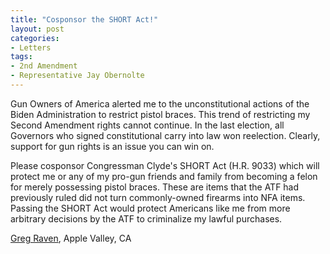 ```yaml
---
title: "Cosponsor the SHORT Act!"
layout: post
categories:
- Letters
tags:
- 2nd Amendment
- Representative Jay Obernolte
---
```


Gun Owners of America alerted me to the unconstitutional actions of the Biden Administration to restrict pistol braces. This trend of restricting my Second Amendment rights cannot continue. In the last election, all Governors who signed constitutional carry into law won reelection. Clearly, support for gun rights is an issue you can win on.

Please cosponsor Congressman Clyde's SHORT Act (H.R. 9033) which will protect me or any of my pro-gun friends and family from becoming a felon for merely possessing pistol braces. These are items that the ATF had previously ruled did not turn commonly-owned firearms into NFA items. Passing the SHORT Act would protect Americans like me from more arbitrary decisions by the ATF to criminalize my lawful purchases.

[Greg Raven](https://www.gregraven.org/), Apple Valley, CA